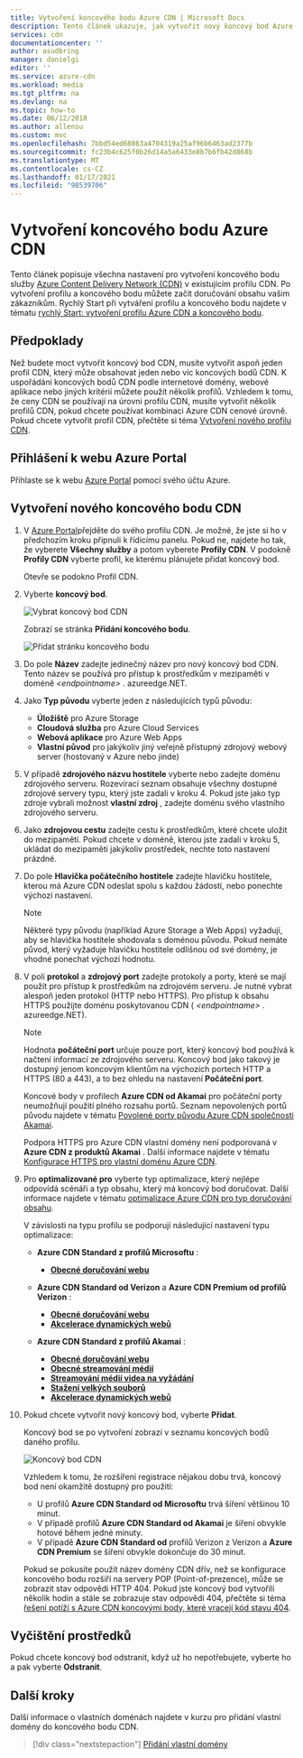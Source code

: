 ```yaml
---
title: Vytvoření koncového bodu Azure CDN | Microsoft Docs
description: Tento článek ukazuje, jak vytvořit nový koncový bod Azure Content Delivery Network (CDN), včetně rozšířených nastavení.
services: cdn
documentationcenter: ''
author: asudbring
manager: danielgi
editor: ''
ms.service: azure-cdn
ms.workload: media
ms.tgt_pltfrm: na
ms.devlang: na
ms.topic: how-to
ms.date: 06/12/2018
ms.author: allensu
ms.custom: mvc
ms.openlocfilehash: 7bbd54ed68863a4704319a25af96b6463ad2377b
ms.sourcegitcommit: fc23b4c625f0b26d14a5a6433e8b7b6fb42d868b
ms.translationtype: MT
ms.contentlocale: cs-CZ
ms.lasthandoff: 01/17/2021
ms.locfileid: "98539706"
---
```

# <a name="create-an-azure-cdn-endpoint"></a>Vytvoření koncového bodu Azure CDN
Tento článek popisuje všechna nastavení pro vytvoření koncového bodu služby [Azure Content Delivery Network (CDN)](cdn-overview.md) v existujícím profilu CDN. Po vytvoření profilu a koncového bodu můžete začít doručování obsahu vašim zákazníkům. Rychlý Start při vytváření profilu a koncového bodu najdete v tématu [rychlý Start: vytvoření profilu Azure CDN a koncového bodu](cdn-create-new-endpoint.md).

## <a name="prerequisites"></a>Předpoklady
Než budete moct vytvořit koncový bod CDN, musíte vytvořit aspoň jeden profil CDN, který může obsahovat jeden nebo víc koncových bodů CDN. K uspořádání koncových bodů CDN podle internetové domény, webové aplikace nebo jiných kritérií můžete použít několik profilů. Vzhledem k tomu, že ceny CDN se používají na úrovni profilu CDN, musíte vytvořit několik profilů CDN, pokud chcete používat kombinaci Azure CDN cenové úrovně. Pokud chcete vytvořit profil CDN, přečtěte si téma [Vytvoření nového profilu CDN](cdn-create-new-endpoint.md#create-a-new-cdn-profile).

## <a name="log-in-to-the-azure-portal"></a>Přihlášení k webu Azure Portal
Přihlaste se k webu [Azure Portal](https://portal.azure.com) pomocí svého účtu Azure.

## <a name="create-a-new-cdn-endpoint"></a>Vytvoření nového koncového bodu CDN

1. V [Azure Portal](https://portal.azure.com)přejděte do svého profilu CDN. Je možné, že jste si ho v předchozím kroku připnuli k řídicímu panelu. Pokud ne, najdete ho tak, že vyberete **Všechny služby** a potom vyberete **Profily CDN**. V podokně **Profily CDN** vyberte profil, ke kterému plánujete přidat koncový bod. 
   
    Otevře se podokno Profil CDN.

2. Vyberte **koncový bod**.
   
    ![Vybrat koncový bod CDN](./media/cdn-create-endpoint-how-to/cdn-select-endpoint.png)
   
    Zobrazí se stránka **Přidání koncového bodu**.
   
    ![Přidat stránku koncového bodu](./media/cdn-create-endpoint-how-to/cdn-add-endpoint-page.png)

3. Do pole **Název** zadejte jedinečný název pro nový koncový bod CDN. Tento název se používá pro přístup k prostředkům v mezipaměti v doméně _\<endpointname>_ . azureedge.NET.

4. Jako **Typ původu** vyberte jeden z následujících typů původu: 
   - **Úložiště** pro Azure Storage
   - **Cloudová služba** pro Azure Cloud Services
   - **Webová aplikace** pro Azure Web Apps
   - **Vlastní původ** pro jakýkoliv jiný veřejně přístupný zdrojový webový server (hostovaný v Azure nebo jinde)

5. V případě **zdrojového názvu hostitele** vyberte nebo zadejte doménu zdrojového serveru. Rozevírací seznam obsahuje všechny dostupné zdrojové servery typu, který jste zadali v kroku 4. Pokud jste jako typ zdroje vybrali možnost **vlastní zdroj** , zadejte doménu svého vlastního zdrojového serveru.
    
6. Jako **zdrojovou cestu** zadejte cestu k prostředkům, které chcete uložit do mezipaměti. Pokud chcete v doméně, kterou jste zadali v kroku 5, ukládat do mezipaměti jakýkoliv prostředek, nechte toto nastavení prázdné.
    
7. Do pole **Hlavička počátečního hostitele** zadejte hlavičku hostitele, kterou má Azure CDN odeslat spolu s každou žádostí, nebo ponechte výchozí nastavení.
   
   > [!NOTE]
   > Některé typy původu (například Azure Storage a Web Apps) vyžadují, aby se hlavička hostitele shodovala s doménou původu. Pokud nemáte původ, který vyžaduje hlavičku hostitele odlišnou od své domény, je vhodné ponechat výchozí hodnotu.
   > 
    
8. V poli **protokol** a **zdrojový port** zadejte protokoly a porty, které se mají použít pro přístup k prostředkům na zdrojovém serveru. Je nutné vybrat alespoň jeden protokol (HTTP nebo HTTPS). Pro přístup k obsahu HTTPS použijte doménu poskytovanou CDN ( _\<endpointname>_ . azureedge.NET). 
   
   > [!NOTE]
   > Hodnota **počáteční port** určuje pouze port, který koncový bod používá k načtení informací ze zdrojového serveru. Koncový bod jako takový je dostupný jenom koncovým klientům na výchozích portech HTTP a HTTPS (80 a 443), a to bez ohledu na nastavení **Počáteční port**.  
   > 
   > Koncové body v profilech **Azure CDN od Akamai** pro počáteční porty neumožňují použití plného rozsahu portů. Seznam nepovolených portů původu najdete v tématu [Povolené porty původu Azure CDN společnosti Akamai](/previous-versions/azure/mt757337(v=azure.100)).  
   > 
   > Podpora HTTPS pro Azure CDN vlastní domény není podporovaná v **Azure CDN z produktů Akamai** . Další informace najdete v tématu [Konfigurace HTTPS pro vlastní doménu Azure CDN](cdn-custom-ssl.md).
    
9. Pro **optimalizované pro** vyberte typ optimalizace, který nejlépe odpovídá scénáři a typ obsahu, který má koncový bod doručovat. Další informace najdete v tématu [optimalizace Azure CDN pro typ doručování obsahu](cdn-optimization-overview.md).

    V závislosti na typu profilu se podporují následující nastavení typu optimalizace:
    - **Azure CDN Standard z profilů Microsoftu** :
       - [**Obecné doručování webu**](cdn-optimization-overview.md#general-web-delivery)

    - **Azure CDN Standard od Verizon** a **Azure CDN Premium od profilů Verizon** :
       - [**Obecné doručování webu**](cdn-optimization-overview.md#general-web-delivery)
       - [**Akcelerace dynamických webů**](cdn-optimization-overview.md#dynamic-site-acceleration)

    - **Azure CDN Standard z profilů Akamai** :
       - [**Obecné doručování webu**](cdn-optimization-overview.md#general-web-delivery)
       - [**Obecné streamování médií**](cdn-optimization-overview.md#general-media-streaming)
       - [**Streamování médií videa na vyžádání**](cdn-optimization-overview.md#video-on-demand-media-streaming)
       - [**Stažení velkých souborů**](cdn-optimization-overview.md#large-file-download)
       - [**Akcelerace dynamických webů**](cdn-optimization-overview.md#dynamic-site-acceleration)

10. Pokud chcete vytvořit nový koncový bod, vyberte **Přidat**.
   
    Koncový bod se po vytvoření zobrazí v seznamu koncových bodů daného profilu.
    
    ![Koncový bod CDN](./media/cdn-create-new-endpoint/cdn-endpoint-success.png)
    
    Vzhledem k tomu, že rozšíření registrace nějakou dobu trvá, koncový bod není okamžitě dostupný pro použití: 
    - U profilů **Azure CDN Standard od Microsoftu** trvá šíření většinou 10 minut. 
    - V případě profilů **Azure CDN Standard od Akamai** je šíření obvykle hotové během jedné minuty. 
    - V případě **Azure CDN Standard od** profilů Verizon z Verizon a **Azure CDN Premium** se šíření obvykle dokončuje do 30 minut. 
   
    Pokud se pokusíte použít název domény CDN dřív, než se konfigurace koncového bodu rozšíří na servery POP (Point-of-prezence), může se zobrazit stav odpovědi HTTP 404. Pokud jste koncový bod vytvořili několik hodin a stále se zobrazuje stav odpovědi 404, přečtěte si téma [řešení potíží s Azure CDN koncovými body, které vracejí kód stavu 404](cdn-troubleshoot-endpoint.md).

## <a name="clean-up-resources"></a>Vyčištění prostředků
Pokud chcete koncový bod odstranit, když už ho nepotřebujete, vyberte ho a pak vyberte **Odstranit**. 

## <a name="next-steps"></a>Další kroky
Další informace o vlastních doménách najdete v kurzu pro přidání vlastní domény do koncového bodu CDN.

> [!div class="nextstepaction"]
> [Přidání vlastní domény](cdn-map-content-to-custom-domain.md)


